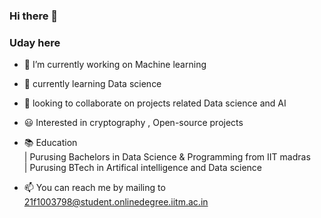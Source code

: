 ### Hi there 👋
### Uday here






- 🔭 I’m currently working on Machine learning
- 🌱 currently learning Data science
- 👯 looking to collaborate on projects related Data science and AI
- 😃 Interested in cryptography , Open-source projects
- 📚 Education\
     |  Purusing Bachelors in Data Science & Programming from IIT madras\
     |  Purusing BTech in Artifical intelligence and Data science

- 📫 You can reach me by mailing to 21f1003798@student.onlinedegree.iitm.ac.in


